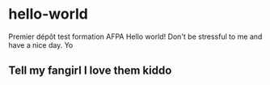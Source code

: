 # hello-world

Premier dépôt test formation AFPA
Hello world! Don't be stressful to me and have a nice day.
Yo
<h2>Tell my fangirl I love them kiddo</h2>
